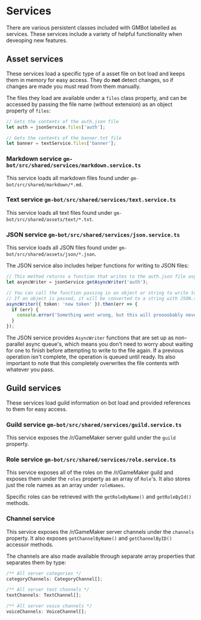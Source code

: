 # Services
There are various persistent classes included with GMBot labelled as services. These services include a variety of helpful functionality when deveoping new features.

## Asset services
These services load a specific type of a asset file on bot load and keeps them in memory for easy access. They do **not** detect changes, so if changes are made you must read from them manually.

The files they load are available under a `files` class property, and can be accessed by passing the file name (without extension) as an object property of `files`:
```typescript
// Gets the contents of the auth.json file
let auth = jsonService.files['auth'];

// Gets the contents of the banner.txt file
let banner = textService.files['banner'];
```
### Markdown service `gm-bot/src/shared/services/markdown.service.ts`

This service loads all markdown files found under `gm-bot/src/shared/markdown/*.md`.

### Text service `gm-bot/src/shared/services/text.service.ts`
This service loads all text files found under `gm-bot/src/shared/assets/text/*.txt`.

### JSON service `gm-bot/src/shared/services/json.service.ts`
This service loads all JSON files found under `gm-bot/src/shared/assets/json/*.json`.

The JSON service also includes helper functions for writing to JSON files:
```typescript
// This method returns a function that writes to the auth.json file asynchronously
let asyncWriter = jsonService.getAsyncWriter('auth');

// You can call the function passing in an object or string to write to the JSON file.
// If an object is passed, it will be converted to a string with JSON.stringify()
asyncWriter({ token: 'new token' }).then(err => {
  if (err) {
    console.error('Something went wrong, but this will proooobably never happen.');
  }
});
```

The JSON service provides `AsyncWriter` functions that are set up as non-parallel async queue's, which means you don't need to worry about waiting for one to finish before attempting to write to the file again. If a previous operation isn't complete, the operation is queued until ready. Its also important to note that this completely overwrites the file contents with whatever you pass.

## Guild services
These services load guild information on bot load and provided references to them for easy access.

### Guild service `gm-bot/src/shared/services/guild.service.ts`
This service exposes the /r/GameMaker server guild under the `guild` property.

### Role service `gm-bot/src/shared/services/role.service.ts`
This service exposes all of the roles on the /r/GameMaker guild and exposes them under the `roles` property as an array of `Role`'s. It also stores just the role names as an array under `roleNames`.

Specific roles can be retrieved with the `getRoleByName()` and `getRoleById()` methods.

### Channel service
This service exposes the /r/GameMaker server channels under the `channels` property. It also exposes `getChannelByName()` and `getChannelByID()` accessor methods.

The channels are also made available through separate array properties that separates them by type:
```typescript
/** All server categories */
categoryChannels: CategoryChannel[];

/** All server text channels */
textChannels: TextChannel[];

/** All server voice channels */
voiceChannels: VoiceChannel[];
```
